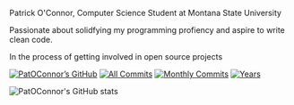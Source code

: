 Patrick O'Connor, Computer Science Student at Montana State University

Passionate about solidfying my programming profiency and aspire to write clean code.

In the process of getting involved in open source projects

[![PatOConnor’s GitHub](https://img.shields.io/github/followers/patrickfoconnor?label=follow&style=social)](https://github.com/patrickfoconnor)
[![All Commits](https://badges.pufler.dev/commits/all/patrickfoconnor?style=social)](https://badges.pufler.dev)
[![Monthly Commits](https://badges.pufler.dev/commits/monthly/patrickfoconnor?style=social)](https://badges.pufler.dev)
[![Years](https://badges.pufler.dev/years/patrickfoconnor?style=social)](https://badges.pufler.dev)

![PatOConnor's GitHub stats](https://github-readme-stats.vercel.app/api?username=patrickfoconnor&hide_border=true&show_icons=true&include_all_commits=true&count_private=true&theme=buefy)

